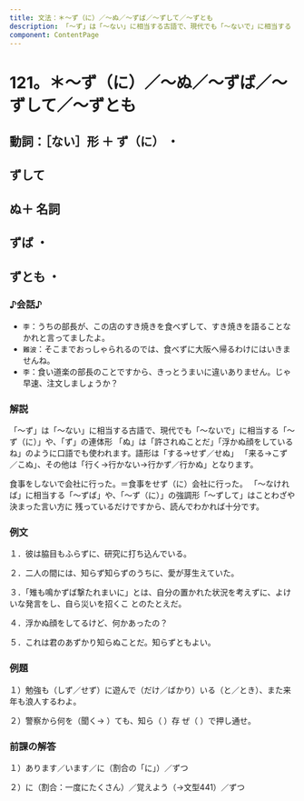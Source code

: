 ```yaml
---
title: 文法：＊～ず（に）／～ぬ／～ずば／～ずして／～ずとも
description: 「～ず」は「～ない」に相当する古語で、現代でも「～ないで」に相当する「～ず（に）」や、「ず」の連体形 「ぬ」は「許されぬことだ」「浮かぬ顔をしているね」のように口語でも使われます。語形は「する→せず／せぬ」 「来る→こず／こぬ」、その他は「行く→行かない→行かず／行かぬ」となります。
component: ContentPage
---
```



# 121。＊～ず（に）／～ぬ／～ずば／～ずして／～ずとも
## 動詞：［ない］形 ＋ ず（に） ・
## ずして
## ぬ＋ 名詞
## ずば ・
## ずとも ・
### ♪会話♪
- `李`：うちの部長が、この店のすき焼きを食べずして、すき焼きを語ることなかれと言ってましたよ。
- `難波`：そこまでおっしゃられるのでは、食べずに大阪へ帰るわけにはいきませんね。
- `李`：食い道楽の部長のことですから、きっとうまいに違いありません。じゃ早速、注文しましょうか？

### 解説
「～ず」は「～ない」に相当する古語で、現代でも「～ないで」に相当する「～ず（に）」や、「ず」の連体形 「ぬ」は「許されぬことだ」「浮かぬ顔をしているね」のように口語でも使われます。語形は「する→せず／せぬ」 「来る→こず／こぬ」、その他は「行く→行かない→行かず／行かぬ」となります。

食事をしないで会社に行った。＝食事をせず（に）会社に行った。 「～なければ」に相当する「～ずば」や、「～ず（に）」の強調形「～ずして」はことわざや決まった言い方に
残っているだけですから、読んでわかれば十分です。

### 例文
１．彼は脇目もふらずに、研究に打ち込んでいる。

２．二人の間には、知らず知らずのうちに、愛が芽生えていた。

３．「雉も鳴かずば撃たれまいに」とは、自分の置かれた状況を考えずに、よけいな発言をし、自ら災いを招くこ とのたとえだ。

４．浮かぬ顔をしてるけど、何かあったの？

５．これは君のあずかり知らぬことだ。知らずともよい。
### 例題
１）勉強も（しず／せず）に遊んで（だけ／ばかり）いる（と／とき）、また来年も浪人するわよ。

２）警察から何を（聞く→ ）ても、知ら（ ）存 ぜ（ ）で押し通せ。
### 前課の解答
１）あります／います／に（割合の「に」）／ずつ

２）に（割合：一度にたくさん）／覚えよう（→文型441）／ずつ
